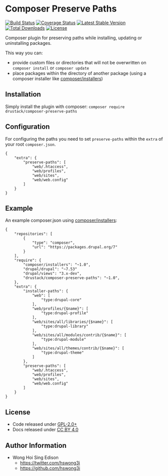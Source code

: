 Composer Preserve Paths
=======================

[![Build Status](https://travis-ci.org/drustack/composer-preserve-paths.svg?branch=master)](https://travis-ci.org/drustack/composer-preserve-paths)
[![Coverage Status](https://coveralls.io/repos/drustack/composer-preserve-paths/badge.svg?branch=master&service=github)](https://coveralls.io/github/drustack/composer-preserve-paths?branch=master)
[![Latest Stable Version](https://poser.pugx.org/drustack/composer-preserve-paths/v/stable.svg)](https://packagist.org/packages/drustack/composer-preserve-paths)
[![Total Downloads](https://poser.pugx.org/drustack/composer-preserve-paths/downloads.svg)](https://packagist.org/packages/drustack/composer-preserve-paths)
[![License](https://poser.pugx.org/drustack/composer-preserve-paths/license.svg)](https://packagist.org/packages/drustack/composer-preserve-paths)

Composer plugin for preserving paths while installing, updating or uninstalling packages.

This way you can:

-   provide custom files or directories that will not be overwritten on `composer install` or `composer update`
-   place packages within the directory of another package (using a composer installer like
    [composer/installers](https://packagist.org/packages/composer/installers))

Installation
------------

Simply install the plugin with composer: `composer require drustack/composer-preserve-paths`

Configuration
-------------

For configuring the paths you need to set `preserve-paths` within the `extra` of your root `composer.json`.

    {
        "extra": {
            "preserve-paths": [
                "web/.htaccess",
                "web/profiles",
                "web/sites",
                "web/web.config"
            ]
        }
    }

Example
-------

An example composer.json using [composer/installers](https://packagist.org/packages/composer/installers):

    {
        "repositories": [
            {
                "type": "composer",
                "url": "https://packages.drupal.org/7"
            }
        ],
        "require": {
            "composer/installers": "~1.0",
            "drupal/drupal": "~7.53"
            "drupal/views": "3.x-dev",
            "drustack/composer-preserve-paths": "~1.0",
        },
        "extra": {
            "installer-paths": {
                "web": [
                    "type:drupal-core"
                ],
                "web/profiles/{$name}": [
                    "type:drupal-profile"
                ],
                "web/sites/all/libraries/{$name}": [
                    "type:drupal-library"
                ],
                "web/sites/all/modules/contrib/{$name}": [
                    "type:drupal-module"
                ],
                "web/sites/all/themes/contrib/{$name}": [
                    "type:drupal-theme"
                ]
            },
            "preserve-paths": [
                "web/.htaccess",
                "web/profiles",
                "web/sites",
                "web/web.config"
            ]
        }
    }

License
-------

-   Code released under [GPL-2.0+](https://github.com/drustack/composer-preserve-paths/blob/master/LICENSE)
-   Docs released under [CC BY 4.0](http://creativecommons.org/licenses/by/4.0/)

Author Information
------------------

-   Wong Hoi Sing Edison
    -   <https://twitter.com/hswong3i>
    -   <https://github.com/hswong3i>

